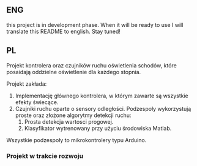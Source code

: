 ## ENG
this project is in development phase. When it will be ready to use I will translate this README to english.
Stay tuned!

## PL
Projekt kontrolera oraz czujników ruchu oświetlenia schodów, które posaidają oddzielne oświetlenie dla każdego stopnia.

Projekt zakłada:
1. Implementację głównego kontrolera, w którym zawarte są wszystkie efekty świecące.
2. Czujniki ruchu oparte o sensory odległości. Podzespoły wykorzystują proste oraz złożone algorytmy detekcji ruchu:
    1. Prosta detekcja wartosci progowej.
    2. Klasyfikator wytrenowany przy użyciu środowiska Matlab.

Wszystkie podzespoły to mikrokontrolery typu Arduino.

### Projekt w trakcie rozwoju
